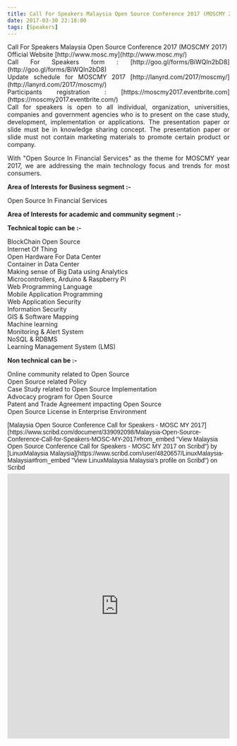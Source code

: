 ```yaml
---
title: Call For Speakers Malaysia Open Source Conference 2017 (MOSCMY 2017)
date: 2017-03-30 22:18:00
tags: [Speakers]
---
```


<div style="text-align: justify;">Call For Speakers Malaysia Open Source Conference 2017 (MOSCMY 2017)</div>

<div style="text-align: justify;">Official Website [http://www.mosc.my](http://www.mosc.my/)</div>

<div style="text-align: justify;">Call For Speakers form : [http://goo.gl/forms/BiWQIn2bD8](http://goo.gl/forms/BiWQIn2bD8) </div>

<div style="text-align: justify;">Update schedule for MOSCMY 2017 [http://lanyrd.com/2017/moscmy/](http://lanyrd.com/2017/moscmy/)</div>

<div style="text-align: justify;">Participants registration : [https://moscmy2017.eventbrite.com](https://moscmy2017.eventbrite.com/)</div>

<div style="text-align: justify;">Call for speakers is open to all individual, organization, universities, companies and government agencies who is to present on the case study, development, implementation or applications. The presentation paper or slide must be in knowledge sharing concept. The presentation paper or slide must not contain marketing materials to promote certain product or company.  

With "Open Source In Financial Services" as the theme for MOSCMY year 2017, we are addressing the main technology focus and trends for most consumers.  

**Area of Interests for Business segment :-**  

Open Source In Financial Services  

**Area of Interests for academic and community segment :-**  

**Technical topic can be :-**  

BlockChain Open Source  
Internet Of Thing  
Open Hardware For Data Center  
Container in Data Center  
Making sense of Big Data using Analytics  
Microcontrollers, Arduino & Raspberry Pi  
Web Programming Language  
Mobile Application Programming  
Web Application Security  
Information Security  
GIS & Software Mapping  
Machine learning  
Monitoring & Alert System  
NoSQL & RDBMS  
Learning Management System (LMS)  

**Non technical can be :-**  

Online community related to Open Source  
Open Source related Policy  
Case Study related to Open Source Implementation  
Advocacy program for Open Source  
Patent and Trade Agreement impacting Open Source  
Open Source License in Enterprise Environment  
</div>

<div style="display: block; font-family: &quot;helvetica&quot; , &quot;arial&quot; , sans-serif; font-size: 14px; font-stretch: normal; font-style: normal; font-variant: normal; font-weight: normal; line-height: normal; margin: 12px auto 6px auto;">[Malaysia Open Source Conference Call for Speakers - MOSC MY 2017](https://www.scribd.com/document/339092098/Malaysia-Open-Source-Conference-Call-for-Speakers-MOSC-MY-2017#from_embed "View Malaysia Open Source Conference Call for Speakers - MOSC MY 2017 on Scribd") by [LinuxMalaysia Malaysia](https://www.scribd.com/user/4820657/LinuxMalaysia-Malaysia#from_embed "View LinuxMalaysia Malaysia's profile on Scribd") on Scribd</div>

<iframe class="scribd_iframe_embed" data-aspect-ratio="0.706342991386061" data-auto-height="false" frameborder="0" height="600" id="doc_56706" scrolling="no" src="https://www.scribd.com/embeds/339092098/content?start_page=1&amp;view_mode=scroll&amp;access_key=key-JvrAXpLhRejlcQfbowa2&amp;show_recommendations=true" width="100%"></iframe>